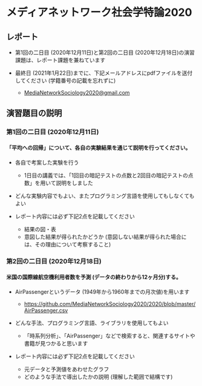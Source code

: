 # メディアネットワーク社会学特論2020

## レポート
- 第1回の二日目 (2020年12月11日)と第2回の二日目 (2020年12月18日)の演習課題は、レポート課題を兼ねています

- 最終日 (2021年1月22日)までに、下記メールアドレスにpdfファイルを送付してください (学籍番号の記載を忘れずに)
  - MediaNetworkSociology2020@gmail.com

## 演習題目の説明

### 第1回の二日目 (2020年12月11日)

#### 「平均への回帰」について、各自の実験結果を通じて説明を行ってください。

- 各自で考案した実験を行う
  - 1日目の講義では、「1回目の暗記テストの点数と2回目の暗記テストの点数」を用いて説明をしました

- どんな実験内容でもよい、またプログラミング言語を使用してもしなくてもよい

- レポート内容には必ず下記2点を記載してください
  - 結果の図・表
  - 意図した結果が得られたかどうか (意図しない結果が得られた場合には、その理由について考察すること)

### 第2回の二日目 (2020年12月18日)

#### 米国の国際線航空機利用者数を予測 (データの終わりから12ヶ月分)する。

- AirPassengerというデータ (1949年から1960年までの月次値)を用います
  - https://github.com/MediaNetworkSociology2020/2020/blob/master/AirPassenger.csv

- どんな手法、プログラミング言語、ライブラリを使用してもよい
  - 「時系列分析」、「AirPassenger」などで検索すると、関連するサイトや書籍が見つかると思います

- レポート内容には必ず下記2点を記載してください
  - 元データと予測値をあわせたグラフ
  - どのような手法で導出したかの説明 (理解した範囲で結構です)
